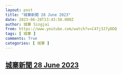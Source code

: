 ```yaml
---
layout: post
title: "城寨新聞 28 June 2023"
date: 2023-06-28T13:43:58.000Z
author: 城寨 Singjai
from: https://www.youtube.com/watch?v=C47j3J7yDDQ
tags: [ 城寨 ]
comments: True
categories: [ 城寨 ]
---
```

<!--1687959838000-->
[城寨新聞 28 June 2023](https://www.youtube.com/watch?v=C47j3J7yDDQ)
------

<div>

</div>
